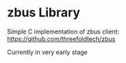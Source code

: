 # zbus Library

Simple C implementation of zbus client: https://github.com/threefoldtech/zbus

Currently in very early stage
